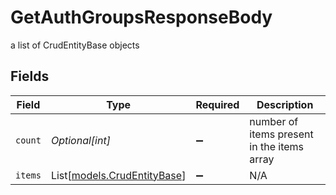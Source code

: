 # GetAuthGroupsResponseBody

a list of CrudEntityBase objects


## Fields

| Field                                                      | Type                                                       | Required                                                   | Description                                                |
| ---------------------------------------------------------- | ---------------------------------------------------------- | ---------------------------------------------------------- | ---------------------------------------------------------- |
| `count`                                                    | *Optional[int]*                                            | :heavy_minus_sign:                                         | number of items present in the items array                 |
| `items`                                                    | List[[models.CrudEntityBase](../models/crudentitybase.md)] | :heavy_minus_sign:                                         | N/A                                                        |
